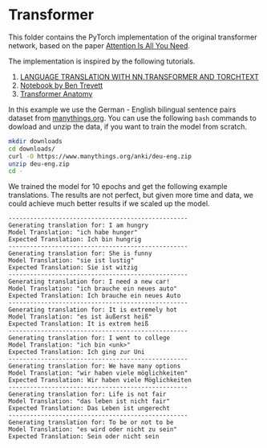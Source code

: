 # Transformer

This folder contains the PyTorch implementation of the original transformer network, based on the paper [Attention Is All You Need](https://arxiv.org/abs/1706.03762).

The implementation is inspired by the following tutorials.

1. [LANGUAGE TRANSLATION WITH NN.TRANSFORMER AND TORCHTEXT](https://pytorch.org/tutorials/beginner/translation_transformer.html)
2. [Notebook by Ben Trevett](https://github.com/bentrevett/pytorch-seq2seq/blob/master/6%20-%20Attention%20is%20All%20You%20Need.ipynb)
3. [Transformer Anatomy](https://github.com/nlp-with-transformers/notebooks/blob/main/03_transformer-anatomy.ipynb)

In this example we use the German - English bilingual sentence pairs dataset from [manythings.org](http://www.manythings.org/anki/). You can use the following `bash` commands to dowload and unzip the data, if you want to train the model from scratch.

```bash
mkdir downloads
cd downloads/
curl -O https://www.manythings.org/anki/deu-eng.zip
unzip deu-eng.zip
cd -
```

We trained the model for 10 epochs and get the following example translations. The results are not perfect, but given more time and data, we could achieve much better results if we scaled up the model.

```
--------------------------------------------------
Generating translation for: I am hungry
Model Translation: "ich habe hunger"
Expected Translation: Ich bin hungrig
--------------------------------------------------
Generating translation for: She is funny
Model Translation: "sie ist lustig"
Expected Translation: Sie ist witzig
--------------------------------------------------
Generating translation for: I need a new car!
Model Translation: "ich brauche ein neues auto"
Expected Translation: Ich brauche ein neues Auto
--------------------------------------------------
Generating translation for: It is extremely hot
Model Translation: "es ist äußerst heiß"
Expected Translation: It is extrem heiß
--------------------------------------------------
Generating translation for: I went to college
Model Translation: "ich bin <unk>"
Expected Translation: Ich ging zur Uni
--------------------------------------------------
Generating translation for: We have many options
Model Translation: "wir haben viele möglichkeiten"
Expected Translation: Wir haben viele Möglichkeiten
--------------------------------------------------
Generating translation for: Life is not fair
Model Translation: "das leben ist nicht fair"
Expected Translation: Das Leben ist ungerecht
--------------------------------------------------
Generating translation for: To be or not to be
Model Translation: "es wird oder nicht zu sein"
Expected Translation: Sein oder nicht sein

```
